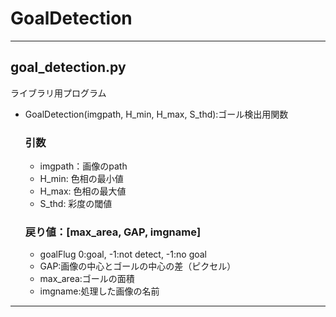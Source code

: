 # GoalDetection
---
## goal_detection.py
ライブラリ用プログラム
- GoalDetection(imgpath, H_min, H_max, S_thd):ゴール検出用関数  
  ### 引数　 
  - imgpath：画像のpath  
  - H_min: 色相の最小値  
  - H_max: 色相の最大値  
  - S_thd: 彩度の閾値
  ### 戻り値：[max_area, GAP, imgname]  
   - goalFlug 0:goal, -1:not detect, -1:no goal   
   - GAP:画像の中心とゴールの中心の差（ピクセル）  
   - max_area:ゴールの面積  
   - imgname:処理した画像の名前
---
